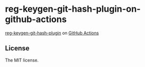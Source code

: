 # reg-keygen-git-hash-plugin-on-github-actions

[reg-keygen-git-hash-plugin](https://github.com/reg-viz/reg-suit/tree/master/packages/reg-keygen-git-hash-plugin) on [GitHub Actions](https://github.com/features/actions)

## License

The MIT license.
